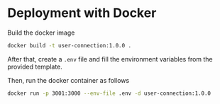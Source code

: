 # Deployment with Docker

Build the docker image

```bash
docker build -t user-connection:1.0.0 .
```

After that, create a `.env` file and fill the environment variables from the provided template.

Then, run the docker container as follows
```bash
docker run -p 3001:3000 --env-file .env -d user-connection:1.0.0
```